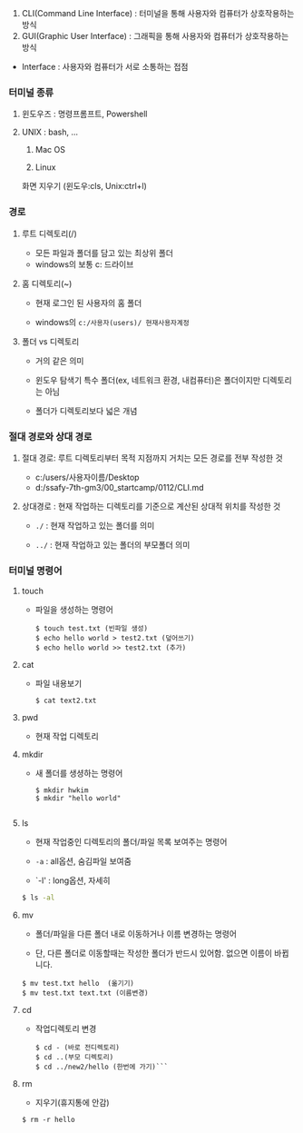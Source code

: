 1. CLI(Command Line Interface) : 터미널을 통해 사용자와 컴퓨터가 상호작용하는 방식
2. GUI(Graphic User Interface) : 그래픽을 통해 사용자와 컴퓨터가 상호작용하는 방식
* Interface : 사용자와 컴퓨터가 서로 소통하는 접점



### 터미널 종류

1. 윈도우즈 : 명령프롬프트, Powershell

2. UNIX : bash, ...
   
   1. Mac OS
   
   2. Linux
   
   
   화면 지우기 (윈도우:cls, Unix:ctrl+l)
   

  

### 경로

1. 루트 디렉토리(/)

     - 모든 파일과 폴더를 담고 있는 최상위 폴더
     - windows의 보통 c: 드라이브 
2. 홈 디렉토리(~)

    - 현재 로그인 된 사용자의 홈 폴더

    - windows의 `c:/사용자(users)/ 현재사용자계정`

3. 폴더 vs 디렉토리

     - 거의 같은 의미

     - 윈도우 탐색기 특수 폴더(ex, 네트워크 환경, 내컴퓨터)은 폴더이지만 디렉토리는 아님

     - 폴더가 디렉토리보다 넓은 개념

   

### 절대 경로와 상대 경로

1. 절대 경로: 루트 디렉토리부터 목적 지점까지 거치는 모든 경로를 전부 작성한 것

     - c:/users/사용자이름/Desktop
     - d:/ssafy-7th-gm3/00_startcamp/0112/CLI.md
2. 상대경로 : 현재 작업하는 디렉토리를 기준으로 계산된 상대적 위치를 작성한 것

     - `./`  : 현재 작업하고 있는 폴더를 의미

     - `../` : 현재 작업하고 있는 폴더의 부모폴더 의미

   

### 터미널 명령어

1. touch
   - 파일을 생성하는 명령어
     ```
     $ touch test.txt (빈파일 생성)
     $ echo hello world > test2.txt (덮어쓰기)
     $ echo hello world >> test2.txt (추가)
     ```

2. cat 

     - 파일 내용보기
       ```
       $ cat text2.txt

3. pwd
    - 현재 작업 디렉토리

4. mkdir

     - 새 폴더를 생셩하는 명령어
       ``` 
       $ mkdir hwkim
       $ mkdir "hello world"
     ```

5. ls

    - 현재 작업중인 디렉토리의 폴더/파일 목록 보여주는 명령어

    - `-a` : all옵션, 숨김파일 보여줌

    - `-l' :  long옵션, 자세히
    
    ```bash
    $ ls -al
    ```

 6. mv

     - 폴더/파일을 다른 폴더 내로 이동하거나 이름 변경하는 명령어

     - 단, 다른 폴더로 이동할때는 작성한 폴더가 반드시 있어함.
       없으면 이름이 바뀝니다.
      ```
      $ mv test.txt hello  (옮기기)
      $ mv test.txt text.txt (이름변경)

7. cd 

     - 작업디렉토리 변경
       ``` $ cd ~ (홈디렉토리)
       $ cd - (바로 전디렉토리)
       $ cd ..(부모 디렉토리)
       $ cd ../new2/hello (한번에 가기)```

8. rm 

    - 지우기(휴지통에 안감)

     ```$ rm text.txt
     $ rm -r hello

